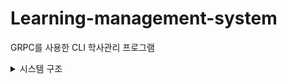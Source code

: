 # Learning-management-system
GRPC를 사용한 CLI 학사관리 프로그램  

<details>
<summary>시스템 구조</summary>
<div markdown="1">       


![image](https://github.com/dtd1614/Learning-management-system/assets/116648310/4537e76e-0f47-4981-b947-9e01d648a54e)

</div>
</details>



